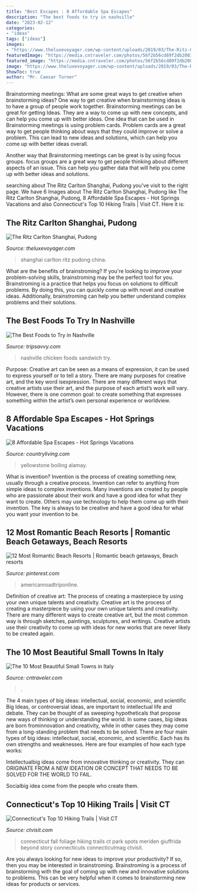 ```yaml
---
title: "Best Escapes : 8 Affordable Spa Escapes"
description: "The best foods to try in nashville"
date: "2023-02-12"
categories:
- "ideas"
tags: ["ideas"]
images:
- "https://www.theluxevoyager.com/wp-content/uploads/2019/03/The-Ritz-Carlton-Shanghai-Pudong-View-1.jpg"
featuredImage: "https://media.cntraveler.com/photos/56f2b56cd89f2db208379612/master/pass/small-towns-italy-Cefalu-cr-getty.jpg"
featured_image: "https://media.cntraveler.com/photos/56f2b56cd89f2db208379612/master/pass/small-towns-italy-Cefalu-cr-getty.jpg"
image: "https://www.theluxevoyager.com/wp-content/uploads/2019/03/The-Ritz-Carlton-Shanghai-Pudong-View-1.jpg"
ShowToc: true
author: "Mr. Caesar Turner"
---
```



Brainstorming meetings: What are some great ways to get creative when brainstorming ideas?
One way to get creative when brainstorming ideas is to have a group of people work together. Brainstorming meetings can be great for getting Ideas. They are a way to come up with new concepts, and can help you come up with better ideas. 
One idea that can be used in Brainstorming meetings is using problem cards. Problem cards are a great way to get people thinking about ways that they could improve or solve a problem. This can lead to new ideas and solutions, which can help you come up with better ideas overall. 

Another way that Brainstorming meetings can be great is by using focus groups. focus groups are a great way to get people thinking about different aspects of an issue. This can help you gather data that will help you come up with better ideas and solutions.

	

		
searching about The Ritz Carlton Shanghai, Pudong you've visit to the right page. We have 6 Images about The Ritz Carlton Shanghai, Pudong like The Ritz Carlton Shanghai, Pudong, 8 Affordable Spa Escapes - Hot Springs Vacations and also Connecticut&#039;s Top 10 Hiking Trails | Visit CT. Here it is:
		
    
## The Ritz Carlton Shanghai, Pudong

<img loading=lazy src="https://www.theluxevoyager.com/wp-content/uploads/2019/03/The-Ritz-Carlton-Shanghai-Pudong-View-1.jpg" onerror="this.onerror=null;this.src='https://tse4.mm.bing.net/th?id=OIP.NnNGQOie--KX32ek5vUj-AHaEK&amp;pid=15.1';" alt="The Ritz Carlton Shanghai, Pudong">

_Source: theluxevoyager.com_

>shanghai carlton ritz pudong china. 

	

What are the benefits of brainstroming?
If you're looking to improve your problem-solving skills, brainstroming may be the perfect tool for you. Brainstroming is a practice that helps you focus on solutions to difficult problems. By doing this, you can quickly come up with novel and creative ideas. Additionally, brainstroming can help you better understand complex problems and their solutions.

    
## The Best Foods To Try In Nashville

<img loading=lazy src="https://www.tripsavvy.com/thmb/uvF45Ll39zfakmXJKsrLc6oDoa4=/1000x667/filters:fill(auto,1)/GettyImages-1135827201-ebbd3ee2342b480cb5e078feaed53da5.jpg" onerror="this.onerror=null;this.src='https://tse2.mm.bing.net/th?id=OIP.kQ3T4PG5vqacvBzn_zeiYwHaE8&amp;pid=15.1';" alt="The Best Foods to Try in Nashville">

_Source: tripsavvy.com_

>nashville chicken foods sandwich try. 

	

Purpose:
Creative art can be seen as a means of expression, it can be used to express yourself or to tell a story. There are many purposes for creative art, and the key word isexpression. There are many different ways that creative artists use their art, and the purpose of each artist’s work will vary. However, there is one common goal: to create something that expresses something within the artist’s own personal experience or worldview.

    
## 8 Affordable Spa Escapes - Hot Springs Vacations

<img loading=lazy src="https://hips.hearstapps.com/clv.h-cdn.co/assets/cm/15/24/5578b5496cfb9-travel-spa-yellowstone-0314-s2.jpg?crop=1.0xw:1xh;center,top&amp;resize=768:*" onerror="this.onerror=null;this.src='https://tse4.mm.bing.net/th?id=OIP.T83QFH7n8uVevQash91miAHaLH&amp;pid=15.1';" alt="8 Affordable Spa Escapes - Hot Springs Vacations">

_Source: countryliving.com_

>yellowstone boiling alamay. 

	

What is invention?
Invention is the process of creating something new, usually through a creative process. Invention can refer to anything from simple ideas to complex inventions. Many inventions are created by people who are passionate about their work and have a good idea for what they want to create. Others may use technology to help them come up with their invention. The key is always to be creative and have a good idea for what you want your invention to be.

    
## 12 Most Romantic Beach Resorts | Romantic Beach Getaways, Beach Resorts

<img loading=lazy src="https://i.pinimg.com/736x/df/73/78/df73784ba3f4e697b3f970507767bb1b--romantic-beach-romantic-getaways.jpg" onerror="this.onerror=null;this.src='https://tse2.mm.bing.net/th?id=OIP.lNGX3PAW2MzVA9XxGdYAxgHaJH&amp;pid=15.1';" alt="12 Most Romantic Beach Resorts | Romantic beach getaways, Beach resorts">

_Source: pinterest.com_

>americanroadtriponline. 

	

Definition of creative art: The process of creating a masterpiece by using your own unique talents and creativity.
Creative art is the process of creating a masterpiece by using your own unique talents and creativity. There are many different ways to create creative art, but the most common way is through sketches, paintings, sculptures, and writings. Creative artists use their creativity to come up with ideas for new works that are never likely to be created again.

    
## The 10 Most Beautiful Small Towns In Italy

<img loading=lazy src="https://media.cntraveler.com/photos/56f2b56cd89f2db208379612/master/pass/small-towns-italy-Cefalu-cr-getty.jpg" onerror="this.onerror=null;this.src='https://tse2.mm.bing.net/th?id=OIP.6WM0dlc4yh_K-pFKaQaowAHaFj&amp;pid=15.1';" alt="The 10 Most Beautiful Small Towns in Italy">

_Source: cntraveler.com_

>. 

	

The 4 main types of big ideas: intellectual, social, economic, and scientific
Big Ideas, or controversial ideas, are important to intellectual life and debate. They can be thought of as sweeping hypotheticals that propose new ways of thinking or understanding the world. In some cases, big ideas are born frominnovation and creativity, while in other cases they may come from a long-standing problem that needs to be solved.
There are four main types of big ideas: intellectual, social, economic, and scientific. Each has its own strengths and weaknesses. Here are four examples of how each type works:

 Intellectualbig ideas come from innovative thinking or creativity. They can ORIGINATE FROM A NEW IDEATION OR CONCEPT THAT NEEDS TO BE SOLVED FOR THE WORLD TO FAIL. 

Socialbig idea come from the people who create them.

    
## Connecticut&#039;s Top 10 Hiking Trails | Visit CT

<img loading=lazy src="http://www.ctvisit.com/sites/default/files/CrescentLake_Fall_2.jpg" onerror="this.onerror=null;this.src='https://tse4.mm.bing.net/th?id=OIP.25yQN-Htb6lFz54RdQpK9QHaE7&amp;pid=15.1';" alt="Connecticut&#039;s Top 10 Hiking Trails | Visit CT">

_Source: ctvisit.com_

>connecticut fall foliage hiking trails ct park spots meriden giuffrida beyond story connecticuts connecticutmag ctvisit. 

	

Are you always looking for new ideas to improve your productivity? If so, then you may be interested in brainstroming. Brainstroming is a process of brainstorming with the goal of coming up with new and innovative solutions to problems. This can be very helpful when it comes to brainstorming new ideas for products or services.

